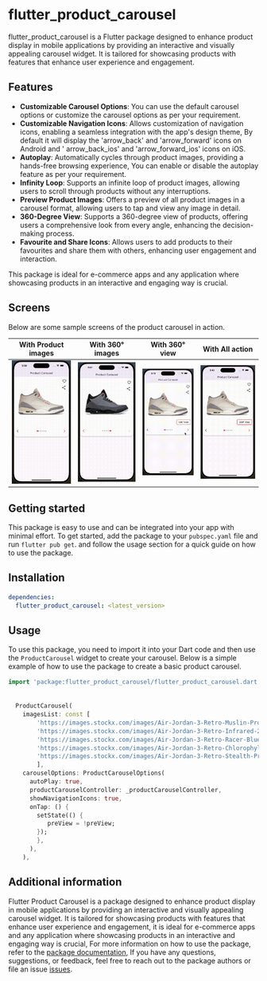 # flutter_product_carousel

flutter_product_carousel is a Flutter package designed to enhance product display in mobile applications by providing an
interactive and visually appealing carousel widget.
It is tailored for showcasing products with features that enhance user experience and engagement.

## Features

- **Customizable Carousel Options**: You can use the default carousel options or customize the carousel options as per
  your requirement.
- **Customizable Navigation Icons**: Allows customization of navigation icons, enabling a seamless integration with the
  app's design theme, By default it will display the 'arrow_back' and 'arrow_forward' icons on Android and '
  arrow_back_ios' and 'arrow_forward_ios' icons on iOS.
- **Autoplay**: Automatically cycles through product images, providing a hands-free browsing experience, You can enable
  or disable the autoplay feature as per your requirement.
- **Infinity Loop**: Supports an infinite loop of product images, allowing users to scroll through products without any
  interruptions.
- **Preview Product Images**: Offers a preview of all product images in a carousel format, allowing users to tap and
  view any image in detail.
- **360-Degree View**: Supports a 360-degree view of products, offering users a comprehensive look from every angle,
  enhancing the decision-making process.
- **Favourite and Share Icons**: Allows users to add products to their favourites and share them with others, enhancing
  user engagement and interaction.

This package is ideal for e-commerce apps and any application where showcasing products in an interactive and engaging
way is crucial.

## Screens

Below are some sample screens of the product carousel in action. 


|           With Product images            |             With 360° images             |               With 360° view               |              With All action              |
|:----------------------------------------:|:----------------------------------------:|:------------------------------------------:|:-----------------------------------------:|
| ![sample](screens/sample_screen_one.gif) | ![sample](screens/sample_screen_two.gif) | ![sample](screens/sample_screen_three.gif) | ![sample](screens/sample_screen_four.gif) |

## Getting started

This package is easy to use and can be integrated into your app with minimal effort. To get started, add the package to
your `pubspec.yaml` file and run `flutter pub get`.
and follow the usage section for a quick guide on how to use the package.

## Installation

```yaml
dependencies:
  flutter_product_carousel: <latest_version>
```

## Usage

To use this package, you need to import it into your Dart code and then use the `ProductCarousel` widget to create your
carousel. Below is a simple example of how to use the package to create a basic product carousel.

```dart
import 'package:flutter_product_carousel/flutter_product_carousel.dart';
```

```dart

  ProductCarousel(
    imagesList: const [
        'https://images.stockx.com/images/Air-Jordan-3-Retro-Muslin-Product.jpg?fit=fill&bg=FFFFFF&w=140&h=75&fm=avif&auto=compress&dpr=2&trim=color&updated_at=1648503692&q=60',
        'https://images.stockx.com/images/Air-Jordan-3-Retro-Infrared-23-V2-Product.jpg?fit=fill&bg=FFFFFF&w=140&h=75&fm=avif&auto=compress&dpr=2&trim=color&updated_at=1659538591&q=60',
        'https://images.stockx.com/images/Air-Jordan-3-Retro-Racer-Blue-Product.jpg?fit=fill&bg=FFFFFF&w=140&h=75&fm=avif&auto=compress&dpr=2&trim=color&updated_at=1626802534&q=60',
        'https://images.stockx.com/images/Air-Jordan-3-Retro-Chlorophyll-Product.jpg?fit=fill&bg=FFFFFF&w=140&h=75&fm=avif&auto=compress&dpr=2&trim=color&updated_at=1607663359&q=60',
        'https://images.stockx.com/images/Air-Jordan-3-Retro-Stealth-Product.jpg?fit=fill&bg=FFFFFF&w=140&h=75&fm=avif&auto=compress&dpr=2&trim=color&updated_at=1607662925&q=60'
        ],
    carouselOptions: ProductCarouselOptions(
      autoPlay: true,
      productCarouselController: _productCarouselController,
      showNavigationIcons: true,
      onTap: () {
        setState(() {
           preView = !preView;
        });
        },
      ),
    ),

```

## Additional information

Flutter Product Carousel is a package designed to enhance product display in mobile applications by providing an
interactive and visually appealing carousel widget. It is tailored for showcasing products with features that enhance
user experience and engagement, it is ideal for e-commerce apps and any application where showcasing products in an interactive and engaging way is
crucial, For more information on how to use the package, refer to the [package documentation](https://pub.dev/packages/flutter_product_carousel), If you have any questions, suggestions, or
feedback, feel free to reach out to the package authors or file an issue [issues](https://github.com/noorj-in/flutter_product_carousel/issues).



